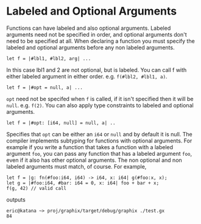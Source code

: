 # Labeled and Optional Arguments

Functions can have labeled and also optional arguments. Labeled arguments need
not be specified in order, and optional arguments don't need to be specified at
all. When declaring a function you must specify the labeled and optional
arguments before any non labeled arguments.

```
let f = |#lbl1, #lbl2, arg| ...
```

In this case lbl1 and 2 are not optional, but is labeled. You can call f with
either labeled argument in either order. e.g. `f(#lbl2, #lbl1, a)`.

```
let f = |#opt = null, a| ...
```

`opt` need not be specifed when `f` is called, if it isn't specified then it
will be `null`. e.g. `f(2)`. You can also apply type constraints to labeled and
optional arguments.

```
let f = |#opt: [i64, null] = null, a| ..
```

Specifies that `opt` can be either an `i64` or `null` and by default it is null.
The compiler implements subtyping for functions with optional arguments. For
example if you write a function that takes a function with a labeled argument
`foo`, you can pass any function that has a labeled argument `foo`, even if it
also has other optional arguments. The non optional and non labeled arguments
must match, of course. For example,

```
let f = |g: fn(#foo:i64, i64) -> i64, x: i64| g(#foo:x, x);
let g = |#foo:i64, #bar: i64 = 0, x: i64| foo + bar + x;
f(g, 42) // valid call
```

outputs

```
eric@katana ~> proj/graphix/target/debug/graphix ./test.gx
84
```
